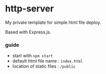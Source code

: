 # http-server

My private template for simple html file deploy.

Based with Express.js.

### guide
* start with `npm start`
* default html file name : `index.html`
* location of static files : `/public`
